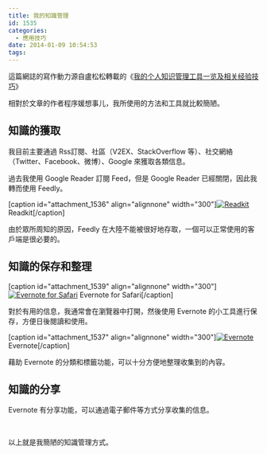 ```yaml
---
title: 我的知識管理
id: 1535
categories:
  - 應用技巧
date: 2014-01-09 10:54:53
tags:
---
```


這篇網誌的寫作動力源自盧松松轉載的《[我的个人知识管理工具一览及相关经验技巧](http://www.cnblogs.com/lanxuezaipiao/p/3504408.html)》

相對於文章的作者程序媛想事儿，我所使用的方法和工具就比較簡陋。

<!--more-->

## 知識的獲取

我目前主要通過 Rss訂閱、社區（V2EX、StackOverflow 等）、社交網絡（Twitter、Facebook、微博）、Google 來獲取各類信息。

過去我使用 Google Reader 訂閱 Feed，但是 Google Reader 已經關閉，因此我轉而使用 Feedly。

[caption id="attachment_1536" align="alignnone" width="300"][![Readkit](/wp-content/uploads/2014/01/螢幕快照-2014-01-09-10.34.44-300x179.png)](/wp-content/uploads/2014/01/螢幕快照-2014-01-09-10.34.44-e1389272836583.png) Readkit[/caption]

由於眾所周知的原因，Feedly 在大陸不能被很好地存取，一個可以正常使用的客戶端是很必要的。

## 知識的保存和整理

[caption id="attachment_1539" align="alignnone" width="300"][![Evernote for Safari](/wp-content/uploads/2014/01/螢幕快照-2014-01-09-10.46.36-300x169.png)](/wp-content/uploads/2014/01/螢幕快照-2014-01-09-10.46.36-e1389272787369.png) Evernote for Safari[/caption]

對於有用的信息，我通常會在瀏覽器中打開，然後使用 Evernote 的小工具進行保存，方便日後閱讀和使用。

[caption id="attachment_1537" align="alignnone" width="300"][![Evernote](/wp-content/uploads/2014/01/螢幕快照-2014-01-09-10.27.40-300x172.png)](/wp-content/uploads/2014/01/螢幕快照-2014-01-09-10.27.40-e1389272831722.png) Evernote[/caption]

藉助 Evernote 的分類和標籤功能，可以十分方便地整理收集到的內容。

## 知識的分享

Evernote 有分享功能，可以通過電子郵件等方式分享收集的信息。

&nbsp;

以上就是我簡陋的知識管理方式。